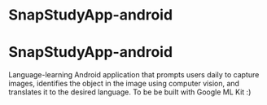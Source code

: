 # SnapStudyApp-android
# SnapStudyApp-android
Language-learning Android application that prompts users daily to capture images, identifies the object in the image using computer vision, and translates it to the desired language. To be be built with Google ML Kit :)
